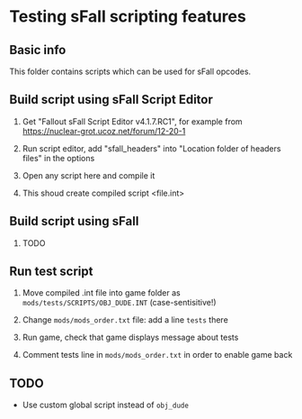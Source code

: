 # Testing sFall scripting features

## Basic info

This folder contains scripts which can be used for sFall opcodes.

## Build script using sFall Script Editor

1. Get "Fallout sFall Script Editor v4.1.7.RC1", for example from https://nuclear-grot.ucoz.net/forum/12-20-1

2. Run script editor, add "sfall_headers" into "Location folder of headers files" in the options

3. Open any script here and compile it

4. This shoud create compiled script <file.int>

## Build script using sFall

1. TODO

## Run test script

1. Move compiled .int file into game folder as `mods/tests/SCRIPTS/OBJ_DUDE.INT` (case-sentisitive!)

2. Change `mods/mods_order.txt` file: add a line `tests` there

3. Run game, check that game displays message about tests

4. Comment tests line in `mods/mods_order.txt` in order to enable game back



## TODO

- Use custom global script instead of `obj_dude`
